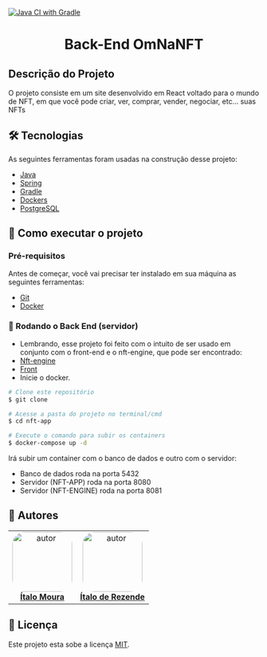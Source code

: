 [![Java CI with Gradle](https://github.com/itmoura/nft-app/actions/workflows/maven.yml/badge.svg)](https://github.com/itmoura/nft-app/actions/workflows/maven.yml)

<h1 align="center"> Back-End OmNaNFT </h1>

## Descrição do Projeto

<p>O projeto consiste em um site desenvolvido em React voltado para o mundo de NFT, em que você pode criar, ver, comprar, vender, negociar, etc... suas NFTs</p>

## 🛠 Tecnologias

As seguintes ferramentas foram usadas na construção desse projeto:

- [Java](https://www.java.com/pt-BR/)
- [Spring](https://spring.io/)
- [Gradle](https://gradle.org/)
- [Dockers](https://www.docker.com/)
- [PostgreSQL](https://www.postgresql.org/)

## 🚀 Como executar o projeto

### Pré-requisitos

Antes de começar, você vai precisar ter instalado em sua máquina as seguintes ferramentas:

- [Git](https://git-scm.com)
- [Docker](https://www.docker.com/)

### 🎲 Rodando o Back End (servidor)

- Lembrando, esse projeto foi feito com o intuito de ser usado em conjunto com o front-end e o nft-engine, que pode ser encontrado:
- [Nft-engine](https://github.com/itmoura/nft-engine)
- [Front](https://github.com/ItaloRez/OmNaNFT-Front/)
- Inicie o docker.

```bash
# Clone este repositório
$ git clone

# Acesse a pasta do projeto no terminal/cmd
$ cd nft-app

# Execute o comando para subir os containers
$ docker-compose up -d
```
Irá subir um container com o banco de dados e outro com o servidor:
- Banco de dados roda na porta 5432
- Servidor (NFT-APP) roda na porta 8080
- Servidor (NFT-ENGINE) roda na porta 8081

## 👥 Autores

<table  style="text-align:center; border: none" >
<tr>

<td align="center"> 
<a href="https://github.com/itmoura" style="text-align:center;">
<img style="border-radius: 20%;" src="https://github.com/itmoura.png" width="120px;" alt="autor"/><br> <strong> Ítalo Moura </strong>
</a>
</td>

<td align="center"> 
<a href="https://github.com/ItaloRez" styles="text-align:center;">
<img style="border-radius: 20%;" src="https://github.com/ItaloRez.png" width="120px;" alt="autor"/><br><strong> Ítalo de Rezende </strong>
</a>
</td>

</tr>
</table>

## 📝 Licença

Este projeto esta sobe a licença [MIT](./LICENSE).
